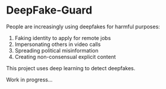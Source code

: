 # DeepFake-Guard

People are increasingly using deepfakes for harmful purposes:

1. Faking identity to apply for remote jobs
2. Impersonating others in video calls
3. Spreading political misinformation
4. Creating non-consensual explicit content

This project uses deep learning to detect deepfakes.

Work in progress...
